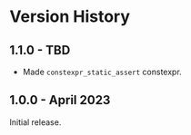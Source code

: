 # Version History

## 1.1.0 - TBD

* Made `constexpr_static_assert` constexpr.

## 1.0.0 - April 2023

Initial release.
